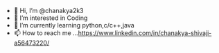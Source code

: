 - 👋 Hi, I’m @chanakya2k3
- 👀 I’m interested in Coding
- 🌱 I’m currently learning python,c/c++,java
- 📫 How to reach me ...https://www.linkedin.com/in/chanakya-shivaji-a56473220/

<!---
chanakya2k3/chanakya2k3 is a ✨ special ✨ repository because its `README.md` (this file) appears on your GitHub profile.
You can click the Preview link to take a look at your changes.
--->
